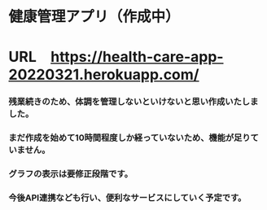 # 健康管理アプリ（作成中）

# URL　https://health-care-app-20220321.herokuapp.com/

### 残業続きのため、体調を管理しないといけないと思い作成いたしました。

### まだ作成を始めて10時間程度しか経っていないため、機能が足りていません。

### グラフの表示は要修正段階です。

### 今後API連携なども行い、便利なサービスにしていく予定です。


